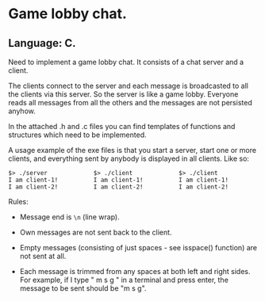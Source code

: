 # Game lobby chat.
## Language: C.

Need to implement a game lobby chat. It consists of a chat server
and a client.

The clients connect to the server and each message is broadcasted
to all the clients via this server. So the server is like a game
lobby. Everyone reads all messages from all the others and the
messages are not persisted anyhow.

In the attached .h and .c files you can find templates of
functions and structures which need to be implemented.

A usage example of the exe files is that you start a server,
start one or more clients, and everything sent by anybody is
displayed in all clients. Like so:

```shell
$> ./server             $> ./client             $> ./client
I am client-1!          I am client-1!          I am client-1!
I am client-2!          I am client-2!          I am client-2!
```

Rules:

- Message end is `\n` (line wrap).

- Own messages are not sent back to the client.

- Empty messages (consisting of just spaces - see isspace()
  function) are not sent at all.

- Each message is trimmed from any spaces at both left and right
  sides. For example, if I type "  m s   g   " in a terminal and
  press enter, the message to be sent should be "m s   g".